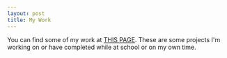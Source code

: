 ```yaml
---
layout: post
title: My Work
---
```


You can find some of my work at <a href="{{ site.baseurl }}/work">THIS PAGE</a>. These are some projects I'm working on or have completed while at school or on my own time.

